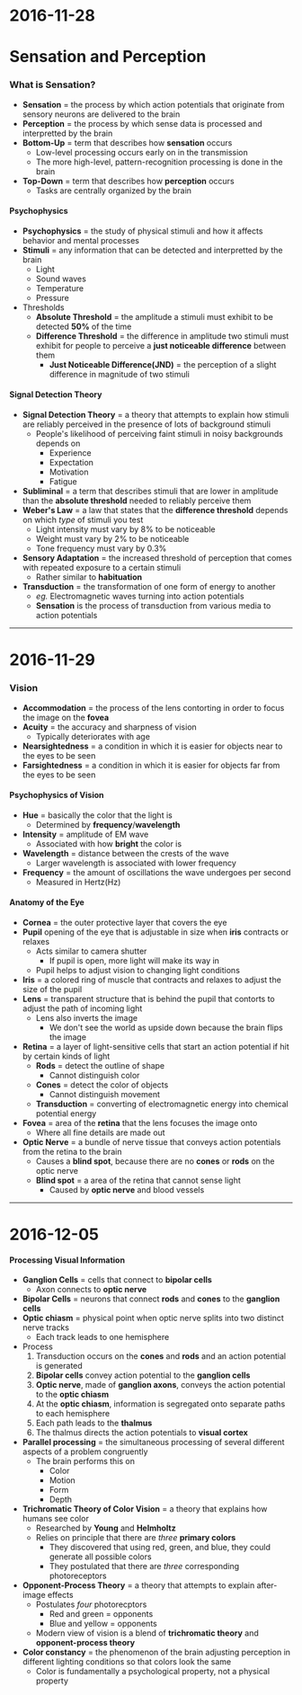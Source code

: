 # 2016-11-28

# Sensation and Perception

### What is Sensation?
- **Sensation** = the process by which action potentials that originate from sensory neurons are delivered to the brain
- **Perception** = the process by which sense data is processed and interpretted by the brain
- **Bottom-Up** = term that describes how **sensation** occurs
    * Low-level processing occurs early on in the transmission
    * The more high-level, pattern-recognition processing is done in the brain
- **Top-Down** = term that describes how **perception** occurs
    * Tasks are centrally organized by the brain

#### Psychophysics
- **Psychophysics** = the study of physical stimuli and how it affects behavior and mental processes
- **Stimuli** = any information that can be detected and interpretted by the brain
    * Light
    * Sound waves
    * Temperature
    * Pressure
- Thresholds
    * **Absolute Threshold** = the amplitude a stimuli must exhibit to be detected **50%** of the time
    * **Difference Threshold** = the difference in amplitude two stimuli must exhibit for people to perceive a **just noticeable difference** between them
        + **Just Noticeable Difference(JND)** = the perception of a slight difference in magnitude of two stimuli

#### Signal Detection Theory
- **Signal Detection Theory** = a theory that attempts to explain how stimuli are reliably perceived in the presence of lots of background stimuli
    * People's likelihood of perceiving faint stimuli in noisy backgrounds depends on
        + Experience
        + Expectation
        + Motivation
        + Fatigue
- **Subliminal** = a term that describes stimuli that are lower in amplitude than the **absolute threshold** needed to reliably perceive them
- **Weber's Law** = a law that states that the **difference threshold** depends on which *type* of stimuli you test
    * Light intensity must vary by 8% to be noticeable
    * Weight must vary by 2% to be noticeable
    * Tone frequency must vary by 0.3%
- **Sensory Adaptation** = the increased threshold of perception that comes with repeated exposure to a certain stimuli
    * Rather similar to **habituation**
- **Transduction** = the transformation of one form of energy to another
    * *eg.* Electromagnetic waves turning into action potentials
    * **Sensation** is the process of transduction from various media to action potentials


---


# 2016-11-29

### Vision
- **Accommodation** = the process of the lens contorting in order to focus the image on the **fovea**
- **Acuity** = the accuracy and sharpness of vision
    * Typically deteriorates with age
- **Nearsightedness** = a condition in which it is easier for objects near to the eyes to be seen
- **Farsightedness** = a condition in which it is easier for objects far from the eyes to be seen

#### Psychophysics of Vision
- **Hue** = basically the color that the light is
    * Determined by **frequency**/**wavelength**
- **Intensity** = amplitude of EM wave
    * Associated with how **bright** the color is
- **Wavelength** = distance between the crests of the wave
    * Larger wavelength is associated with lower frequency
- **Frequency** = the amount of oscillations the wave undergoes per second
    * Measured in Hertz(Hz)

#### Anatomy of the Eye
- **Cornea** = the outer protective layer that covers the eye
- **Pupil** opening of the eye that is adjustable in size when **iris** contracts or relaxes
    * Acts similar to camera shutter
        + If pupil is open, more light will make its way in
    * Pupil helps to adjust vision to changing light conditions
- **Iris** = a colored ring of muscle that contracts and relaxes to adjust the size of the pupil
- **Lens** = transparent structure that is behind the pupil that contorts to adjust the path of incoming light
    * Lens also inverts the image
        + We don't see the world as upside down because the brain flips the image
- **Retina** = a layer of light-sensitive cells that start an action potential if hit by certain kinds of light
    * **Rods** = detect the outline of shape
        + Cannot distinguish color
    * **Cones** = detect the color of objects
        + Cannot distinguish movement
    * **Transduction** = converting of electromagnetic energy into chemical potential energy
- **Fovea** = area of the **retina** that the lens focuses the image onto
    * Where all fine details are made out
- **Optic Nerve** = a bundle of nerve tissue that conveys action potentials from the retina to the brain
    * Causes a **blind spot**, because there are no **cones** or **rods** on the optic nerve
    * **Blind spot** = a area of the retina that cannot sense light
        + Caused by **optic nerve** and blood vessels


---


# 2016-12-05

#### Processing Visual Information
- **Ganglion Cells** = cells that connect to **bipolar cells**
    * Axon connects to **optic nerve**
- **Bipolar Cells** = neurons that connect **rods** and **cones** to the **ganglion cells**
- **Optic chiasm** = physical point when optic nerve splits into two distinct nerve tracks
    * Each track leads to one hemisphere
- Process
    1. Transduction occurs on the **cones** and **rods** and an action potential is generated
    2. **Bipolar cells** convey action potential to the **ganglion cells**
    3. **Optic nerve**, made of **ganglion axons**, conveys the action potential to the **optic chiasm**
    4. At the **optic chiasm**, information is segregated onto separate paths to each hemisphere
    5. Each path leads to the **thalmus**
    6. The thalmus directs the action potentials to **visual cortex**
- **Parallel processing** = the simultaneous processing of several different aspects of a problem congruently
    * The brain performs this on
        + Color
        + Motion
        + Form
        + Depth
- **Trichromatic Theory of Color Vision** = a theory that explains how humans see color
    * Researched by **Young** and **Helmholtz**
    * Relies on principle that there are *three* **primary colors**
        + They discovered that using red, green, and blue, they could generate all possible colors
        + They postulated that there are *three* corresponding photoreceptors
- **Opponent-Process Theory** = a theory that attempts to explain after-image effects
    * Postulates *four* photorecptors
        + Red and green = opponents
        + Blue and yellow = opponents
    * Modern view of vision is a blend of **trichromatic theory** and **opponent-process theory**
- **Color constancy** = the phenomenon of the brain adjusting perception in different lighting conditions so that colors look the same
    * Color is fundamentally a psychological property, not a physical property

